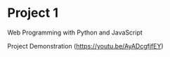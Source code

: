# Project 1

Web Programming with Python and JavaScript

Project Demonstration (https://youtu.be/AyADcgfjfEY)
